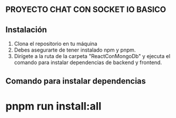 ## PROYECTO CHAT CON SOCKET IO BASICO

## Instalación

1. Clona el repositorio en tu máquina
2. Debes asegurarte de tener instalado npm y pnpm.
3. Dirígete a la ruta de la carpeta "ReactConMongoDb" y ejecuta el comando para instalar dependencias de backend y frontend.

## Comando para instalar dependencias

# pnpm run install:all
